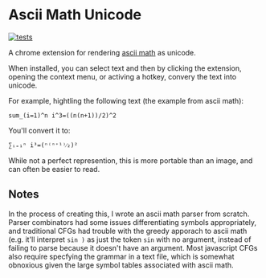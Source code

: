 Ascii Math Unicode
==================

[![tests](https://github.com/brinkbotlabs/ascii-math-unicode/actions/workflows/node.js.yml/badge.svg)](https://github.com/brinkbotlabs/ascii-math-unicode/actions/workflows/node.js.yml)

A chrome extension for rendering [ascii math](http://asciimath.org/) as unicode.

When installed, you can select text and then by clicking the extension, opening the context menu, or activing a hotkey, convery the text into unicode.

For example, hightling the following text (the example from ascii math):

```
sum_(i=1)^n i^3=((n(n+1))/2)^2
```

You'll convert it to:
```
∑ᵢ₌₁ⁿ i³=(ⁿ⁽ⁿ⁺¹⁾⁄₂)²
```

While not a perfect represention, this is more portable than an image, and can often be easier to read.

Notes
-----

In the process of creating this, I wrote an ascii math parser from scratch.
Parser combinators had some issues differentiating symbols appropriately, and traditional CFGs had trouble with the greedy apporach to ascii math (e.g. it'll interpret `sin )` as just the token `sin` with no argument, instead of failing to parse because it doesn't have an argument.
Most javascript CFGs also require specfying the grammar in a text file, which is somewhat obnoxious given the large symbol tables associated with ascii math.
